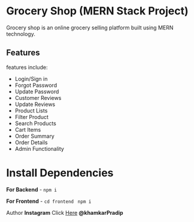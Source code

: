 # Grocery Shop (MERN Stack Project)

Grocery shop is an online grocery selling platform built using MERN technology.

## Features

features include:

- Login/Sign in
- Forgot Password
- Update Password
- Customer Reviews
- Update Reviews
- Product Lists
- Filter Product
- Search Products
- Cart Items
- Order Summary
- Order Details
- Admin Functionality

# Install Dependencies

**For Backend** - `npm i`

**For Frontend** - `cd frontend` ` npm i`

Author
**Instagram** Click [Here](https://www.instagram.com/khamkar_pradip25/) **@khamkarPradip**

